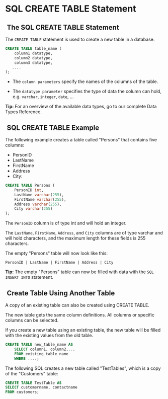 # SQL CREATE TABLE Statement

##  The SQL CREATE TABLE Statement

The `CREATE TABLE` statement is used to create a new table in a database.

```sql
CREATE TABLE table_name (
    column1 datatype,
    column2 datatype,
    column3 datatype,
   ....
);
```

- The `column parameters` specify the names of the columns of the table.

- The `datatype parameter` specifies the type of data the column can hold,
  e.g. `varchar`, `integer`, `date`, ...

**Tip:** For an overview of the available data types, go to our complete Data Types Reference.

##  SQL CREATE TABLE Example

The following example creates a table called "Persons" that contains
five columns:

- PersonID
- LastName
- FirstName
- Address
- City:

```sql
CREATE TABLE Persons (
    PersonID int,
    LastName varchar(255),
    FirstName varchar(255),
    Address varchar(255),
    City varchar(255)
);
```

The `PersonID` column is of type int and will hold an integer.

The `LastName`, `FirstName`, `Address`, and `City` columns are
of type varchar and will hold characters, and the maximum length
for these fields is 255 characters.

The empty "Persons" table will now look like this:

`PersonID | LastName | FirstName | Address | City`

**Tip:** The empty "Persons" table can now be filled with data
with the `SQL INSERT INTO` statement.

##  Create Table Using Another Table

A copy of an existing table can also be created using CREATE TABLE.

The new table gets the same column definitions. All columns or
specific columns can be selected.

If you create a new table using an existing table, the new table
will be filled with the existing values from the old table.

```sql
CREATE TABLE new_table_name AS
    SELECT column1, column2,...
    FROM existing_table_name
    WHERE ....;
```

The following SQL creates a new table called "TestTables", which is a
copy of the "Customers" table:

```sql
CREATE TABLE TestTable AS
SELECT customername, contactname
FROM customers;
```
